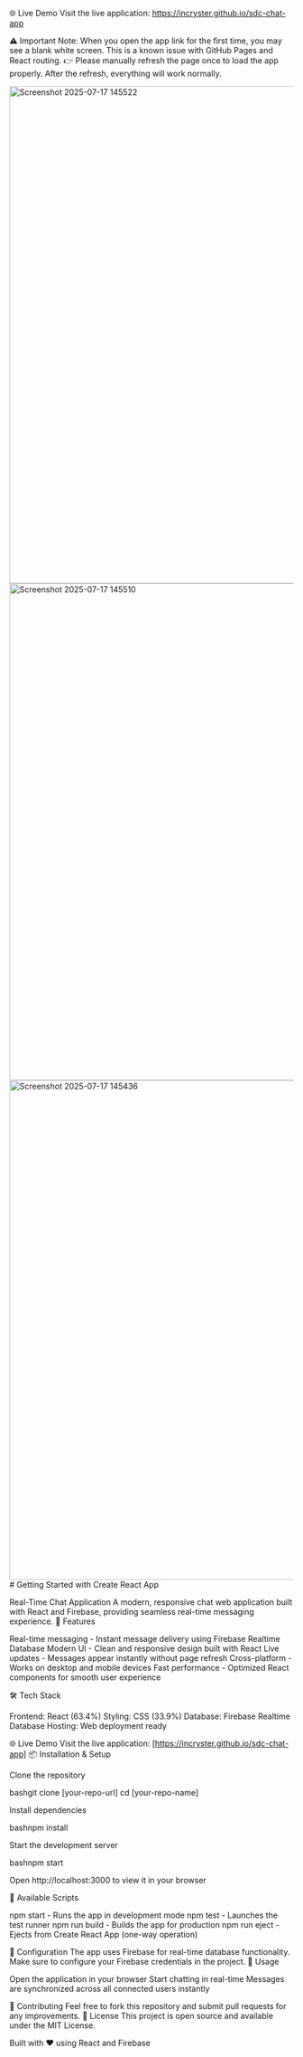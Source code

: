 🌐 Live Demo
Visit the live application: https://incryster.github.io/sdc-chat-app

⚠️ Important Note:
When you open the app link for the first time, you may see a blank white screen.
This is a known issue with GitHub Pages and React routing.
👉 Please manually refresh the page once to load the app properly.
After the refresh, everything will work normally.

<img width="1919" height="880" alt="Screenshot 2025-07-17 145522" src="https://github.com/user-attachments/assets/3c1eefb8-3b7c-4ad2-9851-d732769fa68c" />
<img width="1899" height="879" alt="Screenshot 2025-07-17 145510" src="https://github.com/user-attachments/assets/7fa759e8-4e00-4c6e-b648-115e7263acd9" />
<img width="1897" height="884" alt="Screenshot 2025-07-17 145436" src="https://github.com/user-attachments/assets/b4b77a4d-1947-4ab6-87a5-87933081b871" />
# Getting Started with Create React App

Real-Time Chat Application
A modern, responsive chat web application built with React and Firebase, providing seamless real-time messaging experience.
🚀 Features

Real-time messaging - Instant message delivery using Firebase Realtime Database
Modern UI - Clean and responsive design built with React
Live updates - Messages appear instantly without page refresh
Cross-platform - Works on desktop and mobile devices
Fast performance - Optimized React components for smooth user experience

🛠️ Tech Stack

Frontend: React (63.4%)
Styling: CSS (33.9%)
Database: Firebase Realtime Database
Hosting: Web deployment ready

🌐 Live Demo
Visit the live application: [https://incryster.github.io/sdc-chat-app]
📦 Installation & Setup

Clone the repository

bashgit clone [your-repo-url]
cd [your-repo-name]

Install dependencies

bashnpm install

Start the development server

bashnpm start

Open http://localhost:3000 to view it in your browser

🚀 Available Scripts

npm start - Runs the app in development mode
npm test - Launches the test runner
npm run build - Builds the app for production
npm run eject - Ejects from Create React App (one-way operation)

🔧 Configuration
The app uses Firebase for real-time database functionality. Make sure to configure your Firebase credentials in the project.
📱 Usage

Open the application in your browser
Start chatting in real-time
Messages are synchronized across all connected users instantly

🤝 Contributing
Feel free to fork this repository and submit pull requests for any improvements.
📄 License
This project is open source and available under the MIT License.

Built with ❤️ using React and Firebase
